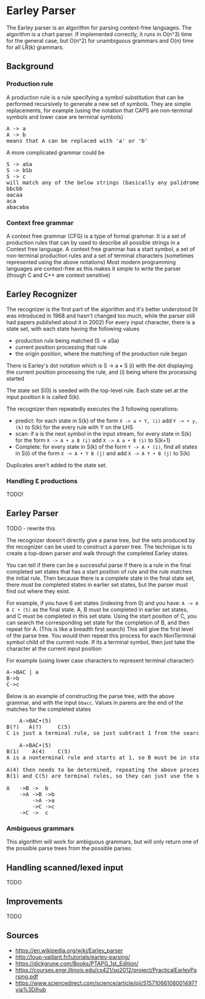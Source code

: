 # Earley Parser
The Earley parser is an algorithm for parsing context-free languages. The algorithm is a chart parser.
If implemented correctly, it runs in O(n^3) time for the general case, but O(n^2) for unambiguous grammars
and O(n) time for all LR(k) grammars.

## Background
### Production rule
A production rule is a rule specifying a symbol substitution that can be performed recursively to generate a new set of symbols.
They are simple replacements, for example (using the notation that CAPS are non-terminal symbols and lower case are terminal symbols)
<pre>
A -> a
A -> b
means that A can be replaced with 'a' or 'b'
</pre>

A more complicated grammar could be
<pre>
S -> aSa
S -> bSb
S -> c
will match any of the below strings (basically any palidrome of a's and b's) 
bbcbb
aacaa
aca
abacaba
</pre>

### Context free grammar
A context free grammar (CFG) is a type of formal grammar. It is a set of production rules that can by used to describe
all possible strings in a Context free language. 
A context free grammar has a start symbol, a set of non-terminal production rules and a set of terminal characters (sometimes represented using the above notations)
Most modern programming languages are context-free as this makes it simple to write the parser (though C and C++ are context sensitive)

## Earley Recognizer
The recognizer is the first part of the algorithm and it's better understood (It was introduced in 1968 and hasn't changed too much, while the parser still had papers published about it in 2002)
For every input character, there is a state set, with each state having the following values
* production rule being matched (S -> aSa)
* current position processing that rule
* the origin position, where the matching of the production rule began

There is Earley's dot notation which is S -> a • S (i) with the dot displaying the current position processing the rule, and (i) being where the processing started

The state set S(0) is seeded with the top-level rule. Each state set at the input position k is called S(k).

The recognizer then repeatedly executes the 3 following operations:
* predict: for each state in S(k) of the form `X -> a • Y, (i)` add `Y -> • y, (k)` to S(k) for the every rule with Y on the LHS
* scan: if a is the next symbol in the input stream, for every state in S(k) for the form `X -> A • a B (i)` add `X -> A a • B (i)` to S(k+1)
* Complete: for every state in S(k) of the form `Y -> A • (i)`, find all states in S(i) of the form `X -> A • Y B (j)` and add `X -> A Y • B (j)` to S(k)

Duplicates aren't added to the state set.      

### Handling Ɛ productions 
TODO!    

## Earley Parser
TODO - rewrite this

The recognizer doesn't directly give a parse tree, but the sets produced by the recognizer can be used to construct a parser tree.
The technique is to create a top-down parser and walk through the completed Earley states.

You can tell if there can be a successful parse if there is a rule in the final completed set states that has a start position of rule and the rule matches the initial rule.
Then because there is a complete state in the final state set, there must be completed states in earlier set states, but the parser must find out where they exist.

For example, if you have 6 set states (indexing from 0) and you have: 
`A -> A B C • (5)` as the final state.
A, B must be completed in earlier set states, and C must be completed in this set state.
Using the start position of C, you can search the corresponding set state for the completion of B, and then repeat for A. (This is like a breadth first search)
This will give the first level of the parse tree. You would then repeat this process for each NonTerminal symbol child of the current node.
If its a terminal symbol, then just take the character at the current input position

For example (using lower case characters to represent terminal character):
<pre>
A->BAC | a
B->b
C->c
</pre>

Below is an example of constructing the parse tree, with the above grammar, and with the input `bbacc`. Values in parens are the end of the matches for the completed states
<pre>
    A->BAC•(5)
B(?)   A(?)     C(5)
C is just a terminal rule, so just subtract 1 from the search index 

    A->BAC•(5)
B(1)    A(4)    C(5)
A is a nonterminal rule and starts at 1, so B must be in state 1
        
A(4) then needs to be determined, repeating the above process, except with A(3) as the root node.
B(1) and C(5) are terminal rules, so they can just use the symbol. The fully constructed parse tree would look like:

A   ->B ->  b    
    ->A ->B ->b
        ->A ->a
        ->C ->c
    ->C ->  c 
</pre>

### Ambiguous grammars
This algorithm will work for ambiguous grammars, but will only return one of the possible parse trees from the possible parses.

## Handling scanned/lexed input
TODO

## Improvements
TODO

## Sources
* https://en.wikipedia.org/wiki/Earley_parser
* http://loup-vaillant.fr/tutorials/earley-parsing/ 
* https://dickgrune.com/Books/PTAPG_1st_Edition/
* https://courses.engr.illinois.edu/cs421/sp2012/project/PracticalEarleyParsing.pdf
* https://www.sciencedirect.com/science/article/pii/S1571066108001497?via%3Dihub